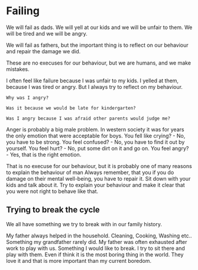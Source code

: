 # Failing

We will fail as dads. We will yell at our kids and we will be unfair to them.
We will be tired and we will be angry.

We will fail as fathers, but the important thing is to reflect on our behaviour and repair the damage we did.

These are no execuses for our behaviour, but we are humans, and we make mistakes.

I often feel like failure because I was unfair to my kids. I yelled at them, because I was tired or angry.
But I always try to reflect on my behaviour. 

```
Why was I angry? 

Was it because we would be late for kindergarten?

Was I angry because I was afraid other parents would judge me?
```

Anger is probably a big male problem. In western society it was for years the only emotion that were acceptable for boys.
You fell like crying? - No, you have to be strong.
You feel confused? - No, you have to find it out by yourself.
You feel hurt? - No, put some dirt on it and go on.
You feel angry? - Yes, that is the right emotion.

That is no execuse for our behaviour, but it is probably one of many reasons to explain the behaviour of man
Always remember, that you if you do damage on their mental well-being, you have to repair it.
Sit down with your kids and talk about it.
Try to explain your behaviour and make it clear that you were not right to behave like that.

## Trying to break the cycle

We all have something we try to break with in our family history.

My father always helped in the household. Cleaning, Cooking, Washing etc..
Something my grandfather rarely did.
My father was often exhausted after work to play with us.
Something I would like to break. 
I try to sit there and play with them.
Even if think it is the most boring thing in the world.
They love it and that is more important than my current boredom.